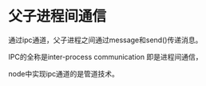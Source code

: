 # 父子进程间通信

通过ipc通道，父子进程之间通过message和send()传递消息。

IPC的全称是inter-process communication 即是进程间通信，

node中实现ipc通道的是管道技术。